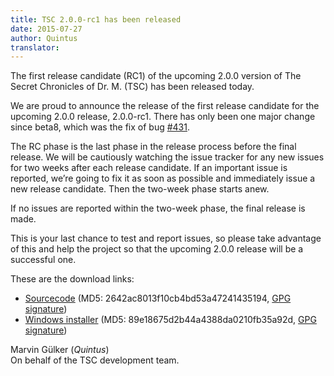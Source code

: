 ```yaml
---
title: TSC 2.0.0-rc1 has been released
date: 2015-07-27
author: Quintus
translator:
---
```


The first release candidate (RC1) of the upcoming 2.0.0 version of The
Secret Chronicles of Dr. M. (TSC) has been released today.

We are proud to announce the release of the first release candidate
for the upcoming 2.0.0 release, 2.0.0-rc1. There has only been one
major change since beta8, which was the fix of bug [#431][1].

The RC phase is the last phase in the release process before the final
release. We will be cautiously watching the issue tracker for any new
issues for two weeks after each release candidate. If an important issue
is reported, we’re going to fix it as soon as possible and immediately
issue a new release candidate. Then the two-week phase starts anew.

If no issues are reported within the two-week phase, the final release
is made.

This is your last chance to test and report issues, so please take
advantage of this and help the project so that the upcoming 2.0.0
release will be a successful one.

These are the download links:

* [Sourcecode][2] (MD5: 2642ac8013f10cb4bd53a47241435194, [GPG
  signature][3])
* [Windows installer][4] (MD5: 89e18675d2b44a4388da0210fb35a92d, [GPG
  signature][5])

Marvin Gülker (_Quintus_)<br/>
On behalf of the TSC development team.

[1]: https://github.com/Secretchronicles/TSC/issues/431
[2]: ftp://ftp.secretchronicles.de/releases/TSC-2.0.0-rc1.tar.xz
[3]: ftp://ftp.secretchronicles.de/releases/TSC-2.0.0-rc1.tar.xz.sig
[4]: ftp://ftp.secretchronicles.de/releases/TSC-2.0.0-rc1-win32.exe
[5]: ftp://ftp.secretchronicles.de/releases/TSC-2.0.0-rc1-win32.exe.sig
